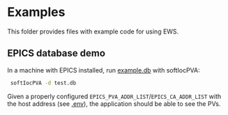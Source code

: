 # Examples

This folder provides files with example code for using EWS.

## EPICS database demo

In a machine with EPICS installed, run [example.db](example.db) with softIocPVA:

```bash
 softIocPVA -d test.db
```

Given a properly configured `EPICS_PVA_ADDR_LIST`/`EPICS_CA_ADDR_LIST` with the host address (see [.env](../.env.example)),
the application should be able to see the PVs.
